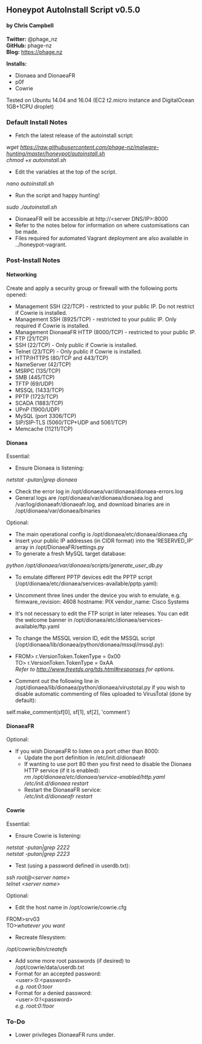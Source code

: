 ## Honeypot AutoInstall Script v0.5.0 ##
#### by Chris Campbell ####

**Twitter:** @phage_nz  
**GitHub:** phage-nz  
**Blog:** https://phage.nz  

**Installs:**

- Dionaea and DionaeaFR  
- p0f  
- Cowrie  

Tested on Ubuntu 14.04 and 16.04 (EC2 t2.micro instance and DigitalOcean 1GB+1CPU droplet)  

### Default Install Notes ###

- Fetch the latest release of the autoinstall script:

*wget https://raw.githubusercontent.com/phage-nz/malware-hunting/master/honeypot/autoinstall.sh  
chmod +x autoinstall.sh*

- Edit the variables at the top of the script.

*nano autoinstall.sh*

- Run the script and happy hunting!

*sudo ./autoinstall.sh*

- DionaeaFR will be accessible at http://\<server DNS/IP\>:8000
- Refer to the notes below for information on where customisations can be made.
- Files required for automated Vagrant deployment are also available in ../honeypot-vagrant.  

### Post-Install Notes ###
#### Networking ####
Create and apply a security group or firewall with the following ports opened:

- Management SSH (22/TCP) - restricted to your public IP. Do not restrict if Cowrie is installed.  
- Management SSH (8925/TCP) - restricted to your public IP. Only required if Cowrie is installed.
- Management DionaeaFR HTTP (8000/TCP) - restricted to your public IP.
- FTP (21/TCP)  
- SSH (22/TCP) - Only public if Cowrie is installed.
- Telnet (23/TCP) - Only public if Cowrie is installed.
- HTTP/HTTPS (80/TCP and 443/TCP)  
- NameServer (42/TCP)  
- MSRPC (135/TCP)  
- SMB (445/TCP)  
- TFTP (69/UDP)  
- MSSQL (1433/TCP) 
- PPTP (1723/TCP)  
- SCADA (1883/TCP)  
- UPnP (1900/UDP)  
- MySQL (port 3306/TCP)  
- SIP/SIP-TLS (5060/TCP+UDP and 5061/TCP)  
- Memcache (11211/TCP)  

#### Dionaea ####
Essential:

- Ensure Dionaea is listening:

*netstat -putan|grep dionaea*

- Check the error log in /opt/dionaea/var/dionaea/dionaea-errors.log
- General logs are /opt/dionaea/var/dionaea/dionaea.log and /var/log/dionaeafr/dionaeafr.log, and download binaries are in /opt/dionaea/var/dionaea/binaries

Optional:

- The main operational config is /opt/dionaea/etc/dionaea/dionaea.cfg
- Insert your public IP addresses (in CIDR format) into the 'RESERVED_IP' array in /opt/DionaeaFR/settings.py
- To generate a fresh MySQL target database:

*python /opt/dionaea/var/dionaea/scripts/generate_user_db.py*

- To emulate different PPTP devices edit the PPTP script (/opt/dionaea/etc/dionaea/services-available/pptp.yaml):
 - Uncomment three lines under the device you wish to emulate, e.g.
firmware_revision: 4608
hostname: PIX
vendor_name: Cisco Systems

- It's not necessary to edit the FTP script in later releases. You can edit the welcome banner in /opt/dionaea/etc/dionaea/services-available/ftp.yaml
- To change the MSSQL version ID, edit the MSSQL script (/opt/dionaea/lib/dionaea/python/dionaea/mssql/mssql.py):
 - FROM> r.VersionToken.TokenType = 0x00  
TO> r.VersionToken.TokenType = 0xAA  
*Refer to http://www.freetds.org/tds.html#responses for options.*

- Comment out the following line in /opt/dionaea/lib/dionaea/python/dionaea/virustotal.py if you wish to disable automatic commenting of files uploaded to VirusTotal (done by default):

self.make_comment(sf\[0\], sf\[1\], sf\[2\], 'comment')  

#### DionaeaFR ####
Optional:  
- If you wish DionaeaFR to listen on a port other than 8000:
  - Update the port definition in /etc/init.d/dionaeafr
  - If wanting to use port 80 then you first need to disable the Dionaea HTTP service (if it is enabled):  
*rm /opt/dionaea/etc/dionaea/service-enabled/http.yaml  
/etc/init.d/dionaea restart*  
  - Restart the DionaeaFR service:  
*/etc/init.d/dionaeafr restart*  

#### Cowrie ####
Essential:

- Ensure Cowrie is listening:

*netstat -putan|grep 2222*  
*netstat -putan|grep 2223*  

- Test (using a password defined in userdb.txt):

*ssh root@\<server name\>*  
*telnet \<server name\>*

Optional:

- Edit the host name in /opt/cowrie/cowrie.cfg

FROM>srv03  
TO>*whatever you want*

- Recreate filesystem:

*/opt/cowrie/bin/createfs*

- Add some more root passwords (if desired) to /opt/cowrie/data/userdb.txt
 - Format for an accepted password:  
\<user\>:0:\<password\>  
*e.g. root:0:toor*
 - Format for a denied password:  
\<user\>:0:!\<password\>  
*e.g. root:0:!toor*  

### To-Do ###
- Lower privileges DionaeaFR runs under.
